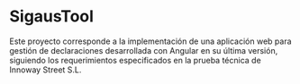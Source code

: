 # SigausTool

Este proyecto corresponde a la implementación de una aplicación web para gestión de declaraciones desarrollada con Angular en su última versión, siguiendo los requerimientos especificados en la prueba técnica de Innoway Street S.L.


